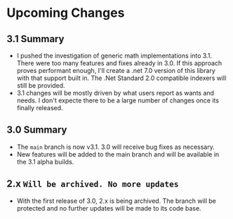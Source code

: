 ﻿# Upcoming Changes

## 3.1 Summary
- I pushed the investigation of generic math implementations into 3.1. There were too many features
  and fixes already in 3.0. If this approach proves performant enough, I'll create a .net 7.0 version of this library 
  with that support built in. The .Net Standard 2.0 compatible indexers will still be provided.
- 3.1 changes will be mostly driven by what users report as wants and needs. I don't expecte there to be
  a large number of changes once its finally released.

## 3.0 Summary

- The `main` branch is now v3.1. 3.0 will receive bug fixes as necessary.
- New features will be added to the main branch and will be available in the 3.1 alpha builds.

## 2.x `Will be archived. No more updates`
- With the first release of 3.0, 2.x is being archived. The branch will be protected and no
  further updates will be made to its code base.
